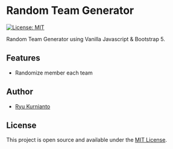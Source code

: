 # Random Team Generator

[![License: MIT](https://img.shields.io/badge/License-MIT-blue.svg)](https://opensource.org/licenses/MIT)

Random Team Generator using Vanilla Javascript & Bootstrap 5.

## Features

- Randomize member each team

## Author

- [Ryu Kurnianto](https://github.com/ryuuwiz)

## License

This project is open source and available under the [MIT License](LICENSE.md).

